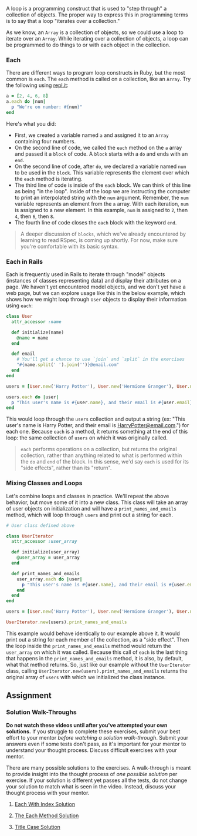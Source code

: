 A loop is a programming construct that is used to "step through" a collection of objects. The proper way to express this in programming terms is to say that a loop "iterates over a collection."

As we know, an `Array` is a collection of objects, so we could use a loop to iterate over an `Array`. While iterating over a collection of objects, a loop can be programmed to do things to or with each object in the collection.


### Each

There are different ways to program loop constructs in Ruby, but the most common is `each`. The `each` method is called on a collection, like an `Array`. Try the following using [repl.it](http://repl.it/languages/Ruby):

```ruby
a = [2, 4, 6, 8]
a.each do |num|
  p "We're on number: #{num}"
end
```

Here's what you did:

* First, we created a variable named `a` and assigned it to an `Array` containing four numbers.
* On the second line of code, we called the `each` method on the `a` array and passed it a `block` of code. A `block` starts with a `do` and ends with an `end`.
* On the second line of code, after `do`, we declared a variable named `num` to be used in the `block`. This variable represents the element over which the `each` method is iterating.
* The third line of code is inside of the `each` block. We can think of this line as being "in the loop". Inside of the loop we are instructing the computer to print an interpolated string with the `num` argument. Remember, the `num` variable represents an element from the `a` array. With each iteration, `num` is assigned to a new element. In this example, `num` is assigned to `2`, then `4`, then `6`, then `8`.
* The fourth line of code closes the `each` block with the keyword `end`.

> A deeper discussion of `blocks`, which we've already encountered by learning to read RSpec, is coming up shortly. For now, make sure you're comfortable with its basic syntax.


### Each in Rails

Each is frequently used in Rails to iterate through "model" objects (instances of classes representing data) and display their attributes on a page. We haven't yet encountered model objects, and we don't yet have a web page, but we can explore usage like this in the below example, which shows how we might loop through `User` objects to display their information using `each`:

```ruby
class User
  attr_accessor :name

  def initialize(name)
    @name = name
  end

  def email
    # You'll get a chance to use `join` and `split` in the exercises
    "#{name.split(' ').join('')}@email.com"
  end
end

users = [User.new('Harry Potter'), User.new('Hermione Granger'), User.new('He Who Shall Not Be Named')]

users.each do |user|
  p "This user's name is #{user.name}, and their email is #{user.email}."
end
```

This would loop through the `users` collection and output a string (ex: "This user's name is Harry Potter, and their email is HarryPotter@email.com.") for each one. Because `each` is a method, it returns something at the end of this loop: the same collection of `users` on which it was originally called.

> `each` performs operations on a collection, but returns the original collection, rather than anything related to what is performed within the `do` and `end` of the block. In this sense, we'd say `each` is used for its "side effects", rather than its "return".


### Mixing Classes and Loops

Let's combine loops and classes in practice. We'll repeat the above behavior, but move some of it into a new class. This class will take an array of user objects on initialization and will have a `print_names_and_emails` method, which will loop through `users` and print out a string for each.

```ruby
# User class defined above

class UserIterator
  attr_accessor :user_array

  def initialize(user_array)
    @user_array = user_array
  end

  def print_names_and_emails
    user_array.each do |user|
      p "This user's name is #{user.name}, and their email is #{user.email}"
    end
  end
end

users = [User.new('Harry Potter'), User.new('Hermione Granger'), User.new('He Who Shall Not Be Named')]

UserIterator.new(users).print_names_and_emails
```

This example would behave identically to our example above it. It would print out a string for each member of the collection, as a "side effect". Then the loop inside the `print_names_and_emails` method would return the `user_array` on which it was called. Because this call of `each` is the last thing that happens in the `print_names_and_emails` method, it is also, by default, what that method returns. So, just like our example without the `UserIterator` class, calling `UserIterator.new(users).print_names_and_emails` returns the original array of `users` with which we initialized the class instance.


## Assignment

### Solution Walk-Throughs

__Do not watch these videos until after you've attempted your own solutions.__ If you struggle to complete these exercises, submit your best effort to your mentor _before watching a solution walk-through_. Submit your answers even if some tests don't pass, as it's important for your mentor to understand your thought process. Discuss difficult exercises with your mentor.

There are many possible solutions to the exercises. A walk-through is meant to provide insight into the thought process of _one possible solution_ per exercise. If your solution is different yet passes all the tests, do not change your solution to match what is seen in the video. Instead, discuss your thought process with your mentor.

1. <a href="//fast.wistia.net/embed/iframe/1czzip1nkr?popover=true" class="wistia-popover[height=506,playerColor=7b796a,width=900]">Each With Index Solution</a>
<script charset="ISO-8859-1" src="//fast.wistia.com/assets/external/popover-v1.js"></script>
2. <a href="//fast.wistia.net/embed/iframe/ysru8p9qn5?popover=true" class="wistia-popover[height=506,playerColor=7b796a,width=900]">The Each Method Solution</a>
<script charset="ISO-8859-1" src="//fast.wistia.com/assets/external/popover-v1.js"></script>
3. <a href="//fast.wistia.net/embed/iframe/sm1m0im1fu?popover=true" class="wistia-popover[height=506,playerColor=7b796a,width=900]">Title Case Solution</a>
<script charset="ISO-8859-1" src="//fast.wistia.com/assets/external/popover-v1.js"></script>

